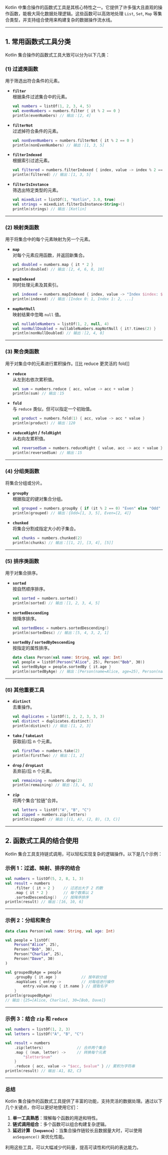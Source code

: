 Kotlin 中集合操作的函数式工具是其核心特性之一。它提供了许多强大且直观的操作函数，能极大简化数据处理逻辑。这些函数可以高效地处理 `List`, `Set`, `Map` 等集合类型，并支持组合使用来构建复杂的数据操作流水线。

---

## **1. 常用函数式工具分类**

Kotlin 集合操作的函数式工具大致可以分为以下几类：

### **(1) 过滤类函数**

用于筛选出符合条件的元素。

- **`filter`**  
    根据条件过滤集合中的元素。
    
    ```kotlin
    val numbers = listOf(1, 2, 3, 4, 5)
    val evenNumbers = numbers.filter { it % 2 == 0 }
    println(evenNumbers) // 输出：[2, 4]
    ```
    
- **`filterNot`**  
    过滤掉符合条件的元素。
    
    ```kotlin
    val nonEvenNumbers = numbers.filterNot { it % 2 == 0 }
    println(nonEvenNumbers) // 输出：[1, 3, 5]
    ```
    
- **`filterIndexed`**  
    根据索引过滤元素。
    
    ```kotlin
    val filtered = numbers.filterIndexed { index, value -> index % 2 == 0 }
    println(filtered) // 输出：[1, 3, 5]
    ```
    
- **`filterIsInstance`**  
    筛选出特定类型的元素。
    
    ```kotlin
    val mixedList = listOf(1, "Kotlin", 3.0, true)
    val strings = mixedList.filterIsInstance<String>()
    println(strings) // 输出：[Kotlin]
    ```
    

---

### **(2) 映射类函数**

用于将集合中的每个元素映射为另一个元素。

- **`map`**  
    对每个元素应用函数，并返回新集合。
    
    ```kotlin
    val doubled = numbers.map { it * 2 }
    println(doubled) // 输出：[2, 4, 6, 8, 10]
    ```
    
- **`mapIndexed`**  
    同时处理元素及其索引。
    
    ```kotlin
    val indexed = numbers.mapIndexed { index, value -> "Index $index: $value" }
    println(indexed) // 输出：[Index 0: 1, Index 1: 2, ...]
    ```
    
- **`mapNotNull`**  
    映射结果中忽略 `null` 值。
    
    ```kotlin
    val nullableNumbers = listOf(1, 2, null, 4)
    val nonNullDoubled = nullableNumbers.mapNotNull { it?.times(2) }
    println(nonNullDoubled) // 输出：[2, 4, 8]
    ```
    

---

### **(3) 聚合类函数**

用于对集合中的元素进行累积操作。[[比 reduce 更灵活的 fold]]

- **`reduce`**  
    从左到右依次累积值。
    
    ```kotlin
    val sum = numbers.reduce { acc, value -> acc + value }
    println(sum) // 输出：15
    ```
    
- **`fold`**  
    与 `reduce` 类似，但可以指定一个初始值。
    
    ```kotlin
    val product = numbers.fold(1) { acc, value -> acc * value }
    println(product) // 输出：120
    ```
    
- **`reduceRight` / `foldRight`**  
    从右向左累积值。
    
    ```kotlin
    val reversedSum = numbers.reduceRight { value, acc -> acc + value }
    println(reversedSum) // 输出：15
    ```
    

---

### **(4) 分组类函数**

将集合分组或分片。

- **`groupBy`**  
    根据指定的键对集合分组。
    
    ```kotlin
    val grouped = numbers.groupBy { if (it % 2 == 0) "Even" else "Odd" }
    println(grouped) // 输出：{Odd=[1, 3, 5], Even=[2, 4]}
    ```
    
- **`chunked`**  
    将集合分割成指定大小的子集合。
    
    ```kotlin
    val chunks = numbers.chunked(2)
    println(chunks) // 输出：[[1, 2], [3, 4], [5]]
    ```
    

---

### **(5) 排序类函数**

用于对集合排序。

- **`sorted`**  
    按自然顺序排序。
    
    ```kotlin
    val sorted = numbers.sorted()
    println(sorted) // 输出：[1, 2, 3, 4, 5]
    ```
    
- **`sortedDescending`**  
    按降序排序。
    
    ```kotlin
    val sortedDesc = numbers.sortedDescending()
    println(sortedDesc) // 输出：[5, 4, 3, 2, 1]
    ```
    
- **`sortedBy` / `sortedByDescending`**  
    按指定的属性排序。
    
    ```kotlin
    data class Person(val name: String, val age: Int)
    val people = listOf(Person("Alice", 25), Person("Bob", 30))
    val sortedByAge = people.sortedBy { it.age }
    println(sortedByAge) // 输出：[Person(name=Alice, age=25), Person(name=Bob, age=30)]
    ```
    

---

### **(6) 其他重要工具**

- **`distinct`**  
    去重操作。
    
    ```kotlin
    val duplicates = listOf(1, 2, 2, 3, 3, 3)
    val distinct = duplicates.distinct()
    println(distinct) // 输出：[1, 2, 3]
    ```
    
- **`take` / `takeLast`**  
    获取前/后 n 个元素。
    
    ```kotlin
    val firstTwo = numbers.take(2)
    println(firstTwo) // 输出：[1, 2]
    ```
    
- **`drop` / `dropLast`**  
    丢弃前/后 n 个元素。
    
    ```kotlin
    val remaining = numbers.drop(2)
    println(remaining) // 输出：[3, 4, 5]
    ```
    
- **`zip`**  
    将两个集合“拉链”合并。
    
    ```kotlin
    val letters = listOf("A", "B", "C")
    val zipped = numbers.zip(letters)
    println(zipped) // 输出：[(1, A), (2, B), (3, C)]
    ```
    

---

## **2. 函数式工具的结合使用**

Kotlin 集合工具支持链式调用，可以轻松实现复杂的逻辑操作。以下是几个示例：

### **示例 1：过滤、映射、排序的结合**

```kotlin
val numbers = listOf(5, 2, 8, 1, 3)
val result = numbers
    .filter { it > 2 }    // 过滤出大于 2 的数
    .map { it * 2 }       // 每个数乘以 2
    .sortedDescending()   // 按降序排序
println(result) // 输出：[16, 10, 6]
```

---

### **示例 2：分组和聚合**

```kotlin
data class Person(val name: String, val age: Int)

val people = listOf(
    Person("Alice", 25),
    Person("Bob", 30),
    Person("Charlie", 25),
    Person("Dave", 30)
)

val groupedByAge = people
    .groupBy { it.age }           // 按年龄分组
    .mapValues { entry ->         // 对每组进行操作
        entry.value.map { it.name } // 提取名字
    }
println(groupedByAge)
// 输出：{25=[Alice, Charlie], 30=[Bob, Dave]}
```

---

### **示例 3：结合 `zip` 和 `reduce`**

```kotlin
val numbers = listOf(1, 2, 3)
val letters = listOf("A", "B", "C")

val result = numbers
    .zip(letters)               // 合并两个集合
    .map { (num, letter) ->     // 转换每个元素
        "$letter$num"
    }
    .reduce { acc, value -> "$acc, $value" } // 累积为字符串
println(result) // 输出：A1, B2, C3
```

---

### **总结**

Kotlin 集合操作的函数式工具提供了丰富的功能，支持灵活的数据处理。通过以下几个关键点，你可以更好地使用它们：

1. **单一工具熟悉**：理解每个函数的用途和特性。
2. **链式调用组合**：多个函数可以组合构建复杂逻辑。
3. **延迟计算（`Sequence`）**：当集合操作链较长且数据量大时，可以使用 `asSequence()` 来优化性能。

利用这些工具，可以大幅减少代码量，提高可读性和代码的表达能力。